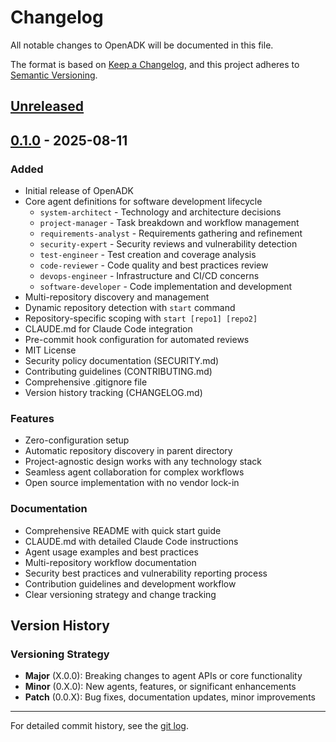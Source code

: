 # Changelog

All notable changes to OpenADK will be documented in this file.

The format is based on [Keep a Changelog](https://keepachangelog.com/en/1.0.0/),
and this project adheres to [Semantic Versioning](https://semver.org/spec/v2.0.0.html).

## [Unreleased]

## [0.1.0] - 2025-08-11

### Added
- Initial release of OpenADK
- Core agent definitions for software development lifecycle
  - `system-architect` - Technology and architecture decisions
  - `project-manager` - Task breakdown and workflow management
  - `requirements-analyst` - Requirements gathering and refinement
  - `security-expert` - Security reviews and vulnerability detection
  - `test-engineer` - Test creation and coverage analysis
  - `code-reviewer` - Code quality and best practices review
  - `devops-engineer` - Infrastructure and CI/CD concerns
  - `software-developer` - Code implementation and development
- Multi-repository discovery and management
- Dynamic repository detection with `start` command
- Repository-specific scoping with `start [repo1] [repo2]`
- CLAUDE.md for Claude Code integration
- Pre-commit hook configuration for automated reviews
- MIT License
- Security policy documentation (SECURITY.md)
- Contributing guidelines (CONTRIBUTING.md)
- Comprehensive .gitignore file
- Version history tracking (CHANGELOG.md)

### Features
- Zero-configuration setup
- Automatic repository discovery in parent directory
- Project-agnostic design works with any technology stack
- Seamless agent collaboration for complex workflows
- Open source implementation with no vendor lock-in

### Documentation
- Comprehensive README with quick start guide
- CLAUDE.md with detailed Claude Code instructions
- Agent usage examples and best practices
- Multi-repository workflow documentation
- Security best practices and vulnerability reporting process
- Contribution guidelines and development workflow
- Clear versioning strategy and change tracking

## Version History

### Versioning Strategy
- **Major** (X.0.0): Breaking changes to agent APIs or core functionality
- **Minor** (0.X.0): New agents, features, or significant enhancements
- **Patch** (0.0.X): Bug fixes, documentation updates, minor improvements

---

For detailed commit history, see the [git log](https://github.com/[your-org]/openadk/commits/main).

[Unreleased]: https://github.com/[your-org]/openadk/compare/v0.1.0...HEAD
[0.1.0]: https://github.com/[your-org]/openadk/releases/tag/v0.1.0